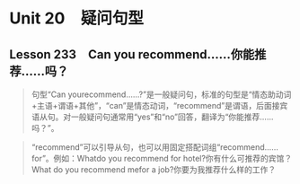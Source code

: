 ﻿ # Unit 20　疑问句型
 ## Lesson 233　Can you recommend……你能推荐……吗？
 
> 句型“Can yourecommend……?”是一般疑问句，标准的句型是“情态助动词+主语+谓语+其他”，“can”是情态动词，“recommend”是谓语，后面接宾语从句。对一般疑问句通常用“yes”和“no”回答，翻译为“你能推荐……吗？”。

> “recommend”可以引导从句，也可以用固定搭配词组“recommend……for”。例如：Whatdo you recommend for hotel?你有什么可推荐的宾馆？What do you recommend mefor a job?你要为我推荐什么样的工作？


 